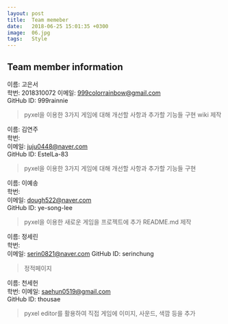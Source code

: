 ```yaml
---
layout: post
title:  Team memeber
date:   2018-06-25 15:01:35 +0300
image:  06.jpg
tags:   Style
---
```


## Team member information

이름: 고은서  
학번: 2018310072
이메일: 999colorrainbow@gmail.com  
GitHub ID: 999rainnie  
> pyxel을 이용한 3가지 게임에 대해 개선할 사항과 추가할 기능들 구현
> wiki 제작

이름: 김연주   
학번:  
이메일: juju0448@naver.com  
GitHub ID: EstelLa-83  
> pyxel을 이용한 3가지 게임에 대해 개선할 사항과 추가할 기능들 구현

이름: 이예송  
학번:  
이메일: dough522@naver.com  
GitHub ID: ye-song-lee
> pyxel을 이용한 새로운 게임을 프로젝트에 추가
> README.md 제작

이름: 정세린  
학번:  
이메일: serin0821@naver.com
GitHub ID: serinchung
> 정적페이지 

이름: 천세헌  
학번: 
이메일: saehun0519@gmail.com   
GitHub ID: thousae
> pyxel editor를 활용하여 직접 게임에 이미지, 사운드, 색깜 등을 추가
